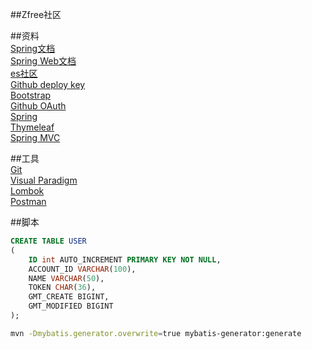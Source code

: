 ##Zfree社区

##资料  
[Spring文档](https://spring.io/guides)  
[Spring Web文档](https://spring.io/guides/gs/serving-web-content/)  
[es社区](https://elasticsearch.cn/explore)  
[Github deploy key](https://developer.github.com/v3/guides/manage-deploy-keys/#deploy-keys)  
[Bootstrap](https://v3.bootcss.com/getting-started/)  
[Github OAuth](https://developer.github.com/apps/building-github-apps/creating-a-github-app/)  
[Spring](https://docs.spring.io/spring-boot/docs/2.0.0.RC1/reference/htmlsingle/#boot-features-embedded-database-support)  
[Thymeleaf](https://www.thymeleaf.org/doc/tutorials/3.0/usingthymeleaf.html)  
[Spring MVC](https://docs.spring.io/spring/docs/5.1.0.RELEASE/spring-framework-reference/web.html#spring-web)

##工具  
[Git](https://git-scm.com/downloadgit)  
[Visual Paradigm](https://www.visual-paradigm.com)  
[Lombok](https://projectlombok.org/)  
[Postman](https://chrome.google.com/webstore/detail/coohjcphdfgbiolnekdpbcijmhambjff)

##脚本
```sql
CREATE TABLE USER
(
    ID int AUTO_INCREMENT PRIMARY KEY NOT NULL,
    ACCOUNT_ID VARCHAR(100),
    NAME VARCHAR(50),
    TOKEN CHAR(36),
    GMT_CREATE BIGINT,
    GMT_MODIFIED BIGINT
);
```
```bash
mvn -Dmybatis.generator.overwrite=true mybatis-generator:generate
```